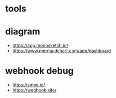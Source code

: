 # tools

diagram
=======
- https://app.monosketch.io/
- https://www.mermaidchart.com/app/dashboard

webhook debug
=======
- https://smee.io/
- https://webhook.site/
